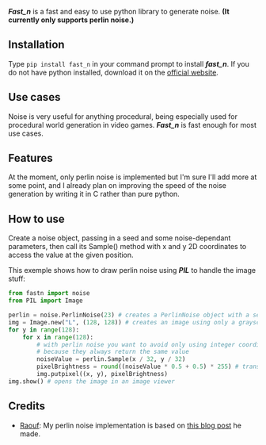 ***Fast_n*** is a fast and easy to use python library to generate noise. **(It currently only supports perlin noise.)**

## Installation

Type `pip install fast_n` in your command prompt to install ***fast_n***. If you do not have python installed, download it on the [official website](https://www.python.org/downloads/).

## Use cases

Noise is very useful for anything procedural, being especially used for procedural world generation in video games. ***Fast_n*** is fast enough for most use cases.

## Features

At the moment, only perlin noise is implemented but I'm sure I'll add more at some point, and I already plan on improving the speed of the noise generation by writing it in C rather than pure python.

## How to use

Create a noise object, passing in a seed and some noise-dependant parameters, then call its Sample() method with x and y 2D coordinates to access the value at the given position.

This exemple shows how to draw perlin noise using ***PIL*** to handle the image stuff:

```python
from fastn import noise
from PIL import Image

perlin = noise.PerlinNoise(23) # creates a PerlinNoise object with a seed of 23
img = Image.new("L", (128, 128)) # creates an image using only a grayscale channel
for y in range(128):
    for x in range(128):
        # with perlin noise you want to avoid only using integer coordinates 
        # because they always return the same value
        noiseValue = perlin.Sample(x / 32, y / 32)
        pixelBrightness = round((noiseValue * 0.5 + 0.5) * 255) # transforms the output from a [-1, 1] range to a [0, 255] range
        img.putpixel((x, y), pixelBrightness)
img.show() # opens the image in an image viewer
```

## Credits

- [Raouf](https://rtouti.github.io/): My perlin noise implementation is based on [this blog post](https://rtouti.github.io/graphics/perlin-noise-algorithm) he made.